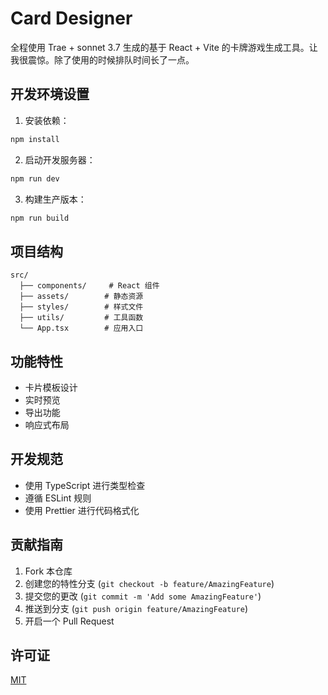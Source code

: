 # Card Designer

全程使用 Trae + sonnet 3.7 生成的基于 React + Vite 的卡牌游戏生成工具。让我很震惊。除了使用的时候排队时间长了一点。 


## 开发环境设置

1. 安装依赖：

```bash
npm install
```

2. 启动开发服务器：

```bash
npm run dev
```

3. 构建生产版本：

```bash
npm run build
```

## 项目结构

```plaintext
src/
  ├── components/     # React 组件
  ├── assets/        # 静态资源
  ├── styles/        # 样式文件
  ├── utils/         # 工具函数
  └── App.tsx        # 应用入口
```

## 功能特性

- 卡片模板设计
- 实时预览
- 导出功能
- 响应式布局

## 开发规范

- 使用 TypeScript 进行类型检查
- 遵循 ESLint 规则
- 使用 Prettier 进行代码格式化

## 贡献指南

1. Fork 本仓库
2. 创建您的特性分支 (`git checkout -b feature/AmazingFeature`)
3. 提交您的更改 (`git commit -m 'Add some AmazingFeature'`)
4. 推送到分支 (`git push origin feature/AmazingFeature`)
5. 开启一个 Pull Request

## 许可证

[MIT](LICENSE)
```
